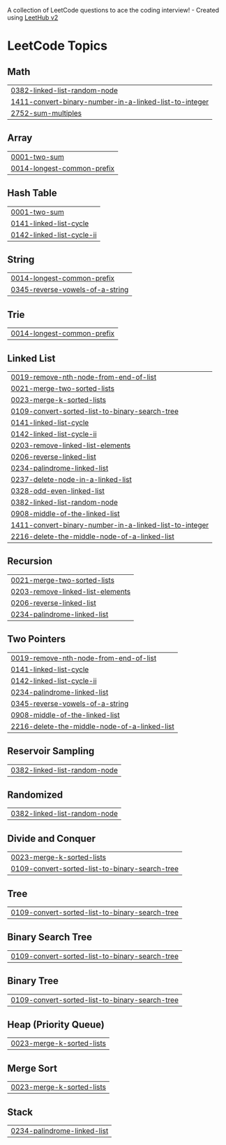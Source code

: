 A collection of LeetCode questions to ace the coding interview! - Created using [LeetHub v2](https://github.com/arunbhardwaj/LeetHub-2.0)
<!---LeetCode Topics Start-->
# LeetCode Topics
## Math
|  |
| ------- |
| [0382-linked-list-random-node](https://github.com/Mehul-Kumar-Singh11/LeetCode/tree/master/0382-linked-list-random-node) |
| [1411-convert-binary-number-in-a-linked-list-to-integer](https://github.com/Mehul-Kumar-Singh11/LeetCode/tree/master/1411-convert-binary-number-in-a-linked-list-to-integer) |
| [2752-sum-multiples](https://github.com/Mehul-Kumar-Singh11/LeetCode/tree/master/2752-sum-multiples) |
## Array
|  |
| ------- |
| [0001-two-sum](https://github.com/Mehul-Kumar-Singh11/LeetCode/tree/master/0001-two-sum) |
| [0014-longest-common-prefix](https://github.com/Mehul-Kumar-Singh11/LeetCode/tree/master/0014-longest-common-prefix) |
## Hash Table
|  |
| ------- |
| [0001-two-sum](https://github.com/Mehul-Kumar-Singh11/LeetCode/tree/master/0001-two-sum) |
| [0141-linked-list-cycle](https://github.com/Mehul-Kumar-Singh11/LeetCode/tree/master/0141-linked-list-cycle) |
| [0142-linked-list-cycle-ii](https://github.com/Mehul-Kumar-Singh11/LeetCode/tree/master/0142-linked-list-cycle-ii) |
## String
|  |
| ------- |
| [0014-longest-common-prefix](https://github.com/Mehul-Kumar-Singh11/LeetCode/tree/master/0014-longest-common-prefix) |
| [0345-reverse-vowels-of-a-string](https://github.com/Mehul-Kumar-Singh11/LeetCode/tree/master/0345-reverse-vowels-of-a-string) |
## Trie
|  |
| ------- |
| [0014-longest-common-prefix](https://github.com/Mehul-Kumar-Singh11/LeetCode/tree/master/0014-longest-common-prefix) |
## Linked List
|  |
| ------- |
| [0019-remove-nth-node-from-end-of-list](https://github.com/Mehul-Kumar-Singh11/LeetCode/tree/master/0019-remove-nth-node-from-end-of-list) |
| [0021-merge-two-sorted-lists](https://github.com/Mehul-Kumar-Singh11/LeetCode/tree/master/0021-merge-two-sorted-lists) |
| [0023-merge-k-sorted-lists](https://github.com/Mehul-Kumar-Singh11/LeetCode/tree/master/0023-merge-k-sorted-lists) |
| [0109-convert-sorted-list-to-binary-search-tree](https://github.com/Mehul-Kumar-Singh11/LeetCode/tree/master/0109-convert-sorted-list-to-binary-search-tree) |
| [0141-linked-list-cycle](https://github.com/Mehul-Kumar-Singh11/LeetCode/tree/master/0141-linked-list-cycle) |
| [0142-linked-list-cycle-ii](https://github.com/Mehul-Kumar-Singh11/LeetCode/tree/master/0142-linked-list-cycle-ii) |
| [0203-remove-linked-list-elements](https://github.com/Mehul-Kumar-Singh11/LeetCode/tree/master/0203-remove-linked-list-elements) |
| [0206-reverse-linked-list](https://github.com/Mehul-Kumar-Singh11/LeetCode/tree/master/0206-reverse-linked-list) |
| [0234-palindrome-linked-list](https://github.com/Mehul-Kumar-Singh11/LeetCode/tree/master/0234-palindrome-linked-list) |
| [0237-delete-node-in-a-linked-list](https://github.com/Mehul-Kumar-Singh11/LeetCode/tree/master/0237-delete-node-in-a-linked-list) |
| [0328-odd-even-linked-list](https://github.com/Mehul-Kumar-Singh11/LeetCode/tree/master/0328-odd-even-linked-list) |
| [0382-linked-list-random-node](https://github.com/Mehul-Kumar-Singh11/LeetCode/tree/master/0382-linked-list-random-node) |
| [0908-middle-of-the-linked-list](https://github.com/Mehul-Kumar-Singh11/LeetCode/tree/master/0908-middle-of-the-linked-list) |
| [1411-convert-binary-number-in-a-linked-list-to-integer](https://github.com/Mehul-Kumar-Singh11/LeetCode/tree/master/1411-convert-binary-number-in-a-linked-list-to-integer) |
| [2216-delete-the-middle-node-of-a-linked-list](https://github.com/Mehul-Kumar-Singh11/LeetCode/tree/master/2216-delete-the-middle-node-of-a-linked-list) |
## Recursion
|  |
| ------- |
| [0021-merge-two-sorted-lists](https://github.com/Mehul-Kumar-Singh11/LeetCode/tree/master/0021-merge-two-sorted-lists) |
| [0203-remove-linked-list-elements](https://github.com/Mehul-Kumar-Singh11/LeetCode/tree/master/0203-remove-linked-list-elements) |
| [0206-reverse-linked-list](https://github.com/Mehul-Kumar-Singh11/LeetCode/tree/master/0206-reverse-linked-list) |
| [0234-palindrome-linked-list](https://github.com/Mehul-Kumar-Singh11/LeetCode/tree/master/0234-palindrome-linked-list) |
## Two Pointers
|  |
| ------- |
| [0019-remove-nth-node-from-end-of-list](https://github.com/Mehul-Kumar-Singh11/LeetCode/tree/master/0019-remove-nth-node-from-end-of-list) |
| [0141-linked-list-cycle](https://github.com/Mehul-Kumar-Singh11/LeetCode/tree/master/0141-linked-list-cycle) |
| [0142-linked-list-cycle-ii](https://github.com/Mehul-Kumar-Singh11/LeetCode/tree/master/0142-linked-list-cycle-ii) |
| [0234-palindrome-linked-list](https://github.com/Mehul-Kumar-Singh11/LeetCode/tree/master/0234-palindrome-linked-list) |
| [0345-reverse-vowels-of-a-string](https://github.com/Mehul-Kumar-Singh11/LeetCode/tree/master/0345-reverse-vowels-of-a-string) |
| [0908-middle-of-the-linked-list](https://github.com/Mehul-Kumar-Singh11/LeetCode/tree/master/0908-middle-of-the-linked-list) |
| [2216-delete-the-middle-node-of-a-linked-list](https://github.com/Mehul-Kumar-Singh11/LeetCode/tree/master/2216-delete-the-middle-node-of-a-linked-list) |
## Reservoir Sampling
|  |
| ------- |
| [0382-linked-list-random-node](https://github.com/Mehul-Kumar-Singh11/LeetCode/tree/master/0382-linked-list-random-node) |
## Randomized
|  |
| ------- |
| [0382-linked-list-random-node](https://github.com/Mehul-Kumar-Singh11/LeetCode/tree/master/0382-linked-list-random-node) |
## Divide and Conquer
|  |
| ------- |
| [0023-merge-k-sorted-lists](https://github.com/Mehul-Kumar-Singh11/LeetCode/tree/master/0023-merge-k-sorted-lists) |
| [0109-convert-sorted-list-to-binary-search-tree](https://github.com/Mehul-Kumar-Singh11/LeetCode/tree/master/0109-convert-sorted-list-to-binary-search-tree) |
## Tree
|  |
| ------- |
| [0109-convert-sorted-list-to-binary-search-tree](https://github.com/Mehul-Kumar-Singh11/LeetCode/tree/master/0109-convert-sorted-list-to-binary-search-tree) |
## Binary Search Tree
|  |
| ------- |
| [0109-convert-sorted-list-to-binary-search-tree](https://github.com/Mehul-Kumar-Singh11/LeetCode/tree/master/0109-convert-sorted-list-to-binary-search-tree) |
## Binary Tree
|  |
| ------- |
| [0109-convert-sorted-list-to-binary-search-tree](https://github.com/Mehul-Kumar-Singh11/LeetCode/tree/master/0109-convert-sorted-list-to-binary-search-tree) |
## Heap (Priority Queue)
|  |
| ------- |
| [0023-merge-k-sorted-lists](https://github.com/Mehul-Kumar-Singh11/LeetCode/tree/master/0023-merge-k-sorted-lists) |
## Merge Sort
|  |
| ------- |
| [0023-merge-k-sorted-lists](https://github.com/Mehul-Kumar-Singh11/LeetCode/tree/master/0023-merge-k-sorted-lists) |
## Stack
|  |
| ------- |
| [0234-palindrome-linked-list](https://github.com/Mehul-Kumar-Singh11/LeetCode/tree/master/0234-palindrome-linked-list) |
<!---LeetCode Topics End-->